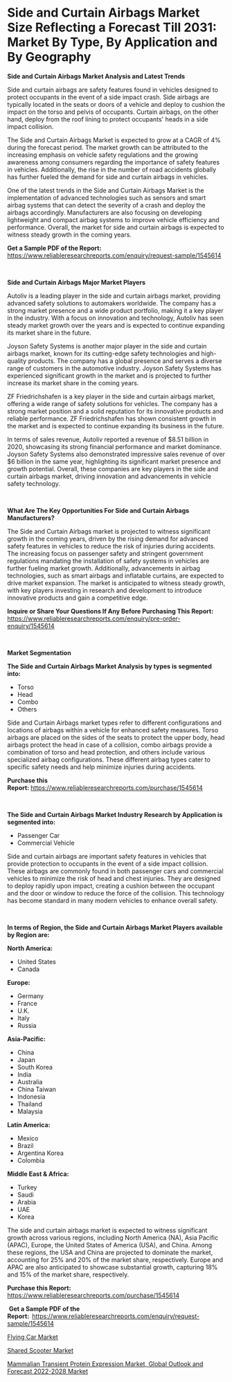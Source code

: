 <p><h1>Side and Curtain Airbags Market Size Reflecting a Forecast Till 2031: Market By Type, By Application and By Geography</h1></p><p><strong>Side and Curtain Airbags Market Analysis and Latest Trends</strong></p>
<p><p>Side and curtain airbags are safety features found in vehicles designed to protect occupants in the event of a side impact crash. Side airbags are typically located in the seats or doors of a vehicle and deploy to cushion the impact on the torso and pelvis of occupants. Curtain airbags, on the other hand, deploy from the roof lining to protect occupants' heads in a side impact collision.</p><p>The Side and Curtain Airbags Market is expected to grow at a CAGR of 4% during the forecast period. The market growth can be attributed to the increasing emphasis on vehicle safety regulations and the growing awareness among consumers regarding the importance of safety features in vehicles. Additionally, the rise in the number of road accidents globally has further fueled the demand for side and curtain airbags in vehicles.</p><p>One of the latest trends in the Side and Curtain Airbags Market is the implementation of advanced technologies such as sensors and smart airbag systems that can detect the severity of a crash and deploy the airbags accordingly. Manufacturers are also focusing on developing lightweight and compact airbag systems to improve vehicle efficiency and performance. Overall, the market for side and curtain airbags is expected to witness steady growth in the coming years.</p></p>
<p><strong>Get a Sample PDF of the Report:&nbsp;</strong> <a href="https://www.reliableresearchreports.com/enquiry/request-sample/1545614">https://www.reliableresearchreports.com/enquiry/request-sample/1545614</a></p>
<p>&nbsp;</p>
<p><strong>Side and Curtain Airbags Major Market Players</strong></p>
<p><p>Autoliv is a leading player in the side and curtain airbags market, providing advanced safety solutions to automakers worldwide. The company has a strong market presence and a wide product portfolio, making it a key player in the industry. With a focus on innovation and technology, Autoliv has seen steady market growth over the years and is expected to continue expanding its market share in the future.</p><p>Joyson Safety Systems is another major player in the side and curtain airbags market, known for its cutting-edge safety technologies and high-quality products. The company has a global presence and serves a diverse range of customers in the automotive industry. Joyson Safety Systems has experienced significant growth in the market and is projected to further increase its market share in the coming years.</p><p>ZF Friedrichshafen is a key player in the side and curtain airbags market, offering a wide range of safety solutions for vehicles. The company has a strong market position and a solid reputation for its innovative products and reliable performance. ZF Friedrichshafen has shown consistent growth in the market and is expected to continue expanding its business in the future.</p><p>In terms of sales revenue, Autoliv reported a revenue of $8.51 billion in 2020, showcasing its strong financial performance and market dominance. Joyson Safety Systems also demonstrated impressive sales revenue of over $6 billion in the same year, highlighting its significant market presence and growth potential. Overall, these companies are key players in the side and curtain airbags market, driving innovation and advancements in vehicle safety technology.</p></p>
<p>&nbsp;</p>
<p><strong>What Are The Key Opportunities For Side and Curtain Airbags Manufacturers?</strong></p>
<p><p>The Side and Curtain Airbags market is projected to witness significant growth in the coming years, driven by the rising demand for advanced safety features in vehicles to reduce the risk of injuries during accidents. The increasing focus on passenger safety and stringent government regulations mandating the installation of safety systems in vehicles are further fueling market growth. Additionally, advancements in airbag technologies, such as smart airbags and inflatable curtains, are expected to drive market expansion. The market is anticipated to witness steady growth, with key players investing in research and development to introduce innovative products and gain a competitive edge.</p></p>
<p><strong>Inquire or Share Your Questions If Any Before Purchasing This Report:</strong> <a href="https://www.reliableresearchreports.com/enquiry/pre-order-enquiry/1545614">https://www.reliableresearchreports.com/enquiry/pre-order-enquiry/1545614</a></p>
<p>&nbsp;</p>
<p><strong>Market Segmentation</strong></p>
<p><strong>The Side and Curtain Airbags Market Analysis by types is segmented into:</strong></p>
<p><ul><li>Torso</li><li>Head</li><li>Combo</li><li>Others</li></ul></p>
<p><p>Side and Curtain Airbags market types refer to different configurations and locations of airbags within a vehicle for enhanced safety measures. Torso airbags are placed on the sides of the seats to protect the upper body, head airbags protect the head in case of a collision, combo airbags provide a combination of torso and head protection, and others include various specialized airbag configurations. These different airbag types cater to specific safety needs and help minimize injuries during accidents.</p></p>
<p><strong>Purchase this Report:&nbsp;</strong><a href="https://www.reliableresearchreports.com/purchase/1545614">https://www.reliableresearchreports.com/purchase/1545614</a></p>
<p>&nbsp;</p>
<p><strong>The Side and Curtain Airbags Market Industry Research by Application is segmented into:</strong></p>
<p><ul><li>Passenger Car</li><li>Commercial Vehicle</li></ul></p>
<p><p>Side and curtain airbags are important safety features in vehicles that provide protection to occupants in the event of a side impact collision. These airbags are commonly found in both passenger cars and commercial vehicles to minimize the risk of head and chest injuries. They are designed to deploy rapidly upon impact, creating a cushion between the occupant and the door or window to reduce the force of the collision. This technology has become standard in many modern vehicles to enhance overall safety.</p></p>
<p>&nbsp;</p>
<p><strong>In terms of Region, the Side and Curtain Airbags Market Players available by Region are:</strong></p>
<p>
    <p> <strong> North America: </strong>
        <ul>
            <li>United States</li>
            <li>Canada</li>
        </ul>
        </p> 
    <p> <strong> Europe: </strong>
        <ul>
            <li>Germany</li>
            <li>France</li>
            <li>U.K.</li>
            <li>Italy</li>
            <li>Russia</li>
        </ul>
        </p> 
    <p> <strong> Asia-Pacific: </strong>
        <ul>
            <li>China</li>
            <li>Japan</li>
            <li>South Korea</li>
            <li>India</li>
            <li>Australia</li>
            <li>China Taiwan</li>
            <li>Indonesia</li>
            <li>Thailand</li>
            <li>Malaysia</li>
        </ul>
        </p> 
    <p> <strong> Latin America: </strong>
        <ul>
            <li>Mexico</li>
            <li>Brazil</li>
            <li>Argentina Korea</li>
            <li>Colombia</li>
        </ul>
        </p> 
    <p> <strong> Middle East & Africa: </strong>
        <ul>
            <li>Turkey</li>
            <li>Saudi</li>
            <li>Arabia</li>
            <li>UAE</li>
            <li>Korea</li>
        </ul>
    </p>
    </p>
<p><p>The side and curtain airbags market is expected to witness significant growth across various regions, including North America (NA), Asia Pacific (APAC), Europe, the United States of America (USA), and China. Among these regions, the USA and China are projected to dominate the market, accounting for 25% and 20% of the market share, respectively. Europe and APAC are also anticipated to showcase substantial growth, capturing 18% and 15% of the market share, respectively.</p></p>
<p><strong>Purchase this Report: </strong><a href="https://www.reliableresearchreports.com/purchase/1545614">https://www.reliableresearchreports.com/purchase/1545614</a></p>
<p>&nbsp;<strong>Get a Sample PDF of the Report:&nbsp;&nbsp;</strong><a href="https://www.reliableresearchreports.com/enquiry/request-sample/1545614">https://www.reliableresearchreports.com/enquiry/request-sample/1545614</a></p>
<p><strong></strong></p>
<p><p><a href="https://github.com/Sinjinluong3e0awx2m195k76/Market-Research-Report-List-1/blob/main/flying-car-market.md">Flying Car Market</a></p><p><a href="https://github.com/shotows/Market-Research-Report-List-1/blob/main/shared-scooter-market.md">Shared Scooter Market</a></p><p><a href="https://view.publitas.com/reportprime-1/mammalian-transient-protein-expression-market-global-outlook-and-forecast-2022-2028-market-insights-market-players-and-forecast-till-2030/">Mammalian Transient Protein Expression Market, Global Outlook and Forecast 2022-2028 Market</a></p></p>